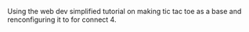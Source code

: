 Using the web dev simplified tutorial on making tic tac toe as a base and renconfiguring it to for connect 4.
